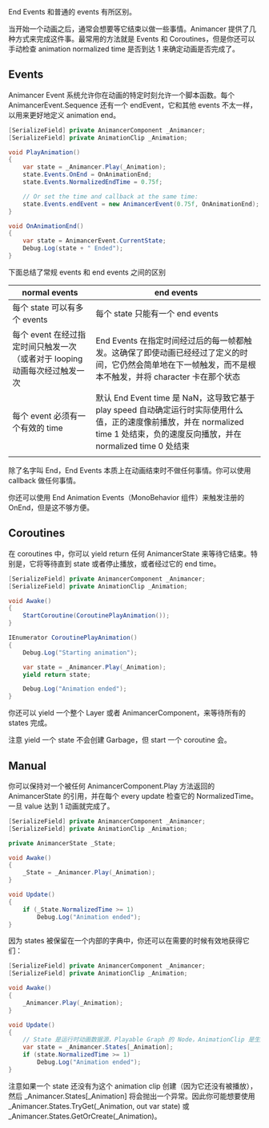 End Events 和普通的 events 有所区别。

当开始一个动画之后，通常会想要等它结束以做一些事情。Animancer 提供了几种方式来完成这件事。最常用的方法就是 Events 和 Coroutines，但是你还可以手动检查 animation normalized time 是否到达 1 来确定动画是否完成了。

## Events

Animancer Event 系统允许你在动画的特定时刻允许一个脚本函数。每个 AnimancerEvent.Sequence 还有一个 endEvent，它和其他 events 不太一样，以用来更好地定义 animation end。

```C#
[SerializeField] private AnimancerComponent _Animancer;
[SerializeField] private AnimationClip _Animation;

void PlayAnimation()
{
    var state = _Animancer.Play(_Animation);
    state.Events.OnEnd = OnAnimationEnd;
    state.Events.NormalizedEndTime = 0.75f;

    // Or set the time and callback at the same time:
    state.Events.endEvent = new AnimancerEvent(0.75f, OnAnimationEnd);
}

void OnAnimationEnd()
{
    var state = AnimancerEvent.CurrentState;
    Debug.Log(state + " Ended");
}
```

下面总结了常规 events 和 end events 之间的区别

| normal events | end events |
| --- | --- |
| 每个 state 可以有多个 events | 每个 state 只能有一个 end events |
| 每个 event 在经过指定时间只触发一次（或者对于 looping 动画每次经过触发一次 | End Events 在指定时间经过后的每一帧都触发。这确保了即使动画已经经过了定义的时间，它仍然会简单地在下一帧触发，而不是根本不触发，并将 character 卡在那个状态 |
| 每个 event 必须有一个有效的 time | 默认 End Event time 是 NaN，这导致它基于 play speed 自动确定运行时实际使用什么值，正的速度像前播放，并在 normalized time 1 处结束，负的速度反向播放，并在 normalized time 0 处结束 |
| | |

除了名字叫 End，End Events 本质上在动画结束时不做任何事情。你可以使用 callback 做任何事情。

你还可以使用 End Animation Events（MonoBehavior 组件）来触发注册的 OnEnd，但是这不够方便。

## Coroutines

在 coroutines 中，你可以 yield return 任何 AnimancerState 来等待它结束。特别是，它将等待直到 state 或者停止播放，或者经过它的 end time。

```C#
[SerializeField] private AnimancerComponent _Animancer;
[SerializeField] private AnimationClip _Animation;

void Awake()
{
    StartCoroutine(CoroutinePlayAnimation());
}

IEnumerator CoroutinePlayAnimation()
{
    Debug.Log("Starting animation");

    var state = _Animancer.Play(_Animation);
    yield return state;

    Debug.Log("Animation ended");
}
```

你还可以 yield 一个整个 Layer 或者 AnimancerComponent，来等待所有的 states 完成。

注意 yield 一个 state 不会创建 Garbage，但 start 一个 coroutine 会。

## Manual

你可以保持对一个被任何 AnimancerComponent.Play 方法返回的 AnimancerState 的引用，并在每个 every update 检查它的 NormalizedTime。一旦 value 达到 1 动画就完成了。

```C#
[SerializeField] private AnimancerComponent _Animancer;
[SerializeField] private AnimationClip _Animation;

private AnimancerState _State;

void Awake()
{
    _State = _Animancer.Play(_Animation);
}

void Update()
{
    if (_State.NormalizedTime >= 1)
        Debug.Log("Animation ended");
}
```

因为 states 被保留在一个内部的字典中，你还可以在需要的时候有效地获得它们：

```C#
[SerializeField] private AnimancerComponent _Animancer;
[SerializeField] private AnimationClip _Animation;

void Awake()
{
    _Animancer.Play(_Animation);
}

void Update()
{
    // State 是运行时动画数据源，Playable Graph 的 Node，AnimationClip 是生成基本 State 的最简单方法
    var state = _Animancer.States[_Animation];
    if (state.NormalizedTime >= 1)
        Debug.Log("Animation ended");
}
```

注意如果一个 state 还没有为这个 animation clip 创建（因为它还没有被播放），然后 _Animancer.States\[_Animation] 将会抛出一个异常。因此你可能想要使用 _Animancer.States.TryGet(_Animation, out var state) 或 _Animancer.States.GetOrCreate(_Animation)。
